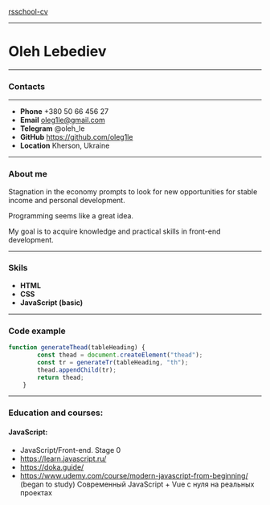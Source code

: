[rsschool-cv](https://oleg1le.github.io/rsschool-cv/cv)
****

# Oleh Lebediev
****

### Contacts

****

+ **Phone** +380 50 66 456 27
+ **Email** oleg1le@gmail.com
+ **Telegram** @oleh_le
+ **GitHub** https://github.com/oleg1le
+ **Location** Kherson, Ukraine

****

### About me
Stagnation in the economy prompts to look for new opportunities for stable income and personal development. 

Programming seems like a great idea. 

My goal is to acquire knowledge and practical skills in front-end development.

****
### Skils

+ **HTML**
+ **CSS**
+ **JavaScript (basic)**

****
### Code example



``` javascript
function generateThead(tableHeading) {
        const thead = document.createElement("thead");
        const tr = generateTr(tableHeading, "th");
        thead.appendChild(tr);
        return thead;
    } 
```

****

### Education and courses:
  #### JavaScript:
 + JavaScript/Front-end. Stage 0
 + https://learn.javascript.ru/
 + https://doka.guide/
 + https://www.udemy.com/course/modern-javascript-from-beginning/ (began to study) Современный JavaScript + Vue с нуля на реальных проектах
